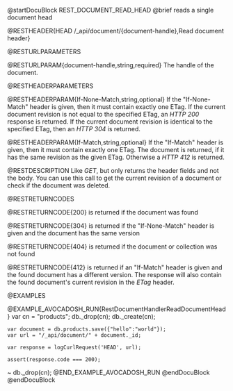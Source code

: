 
@startDocuBlock REST_DOCUMENT_READ_HEAD
@brief reads a single document head

@RESTHEADER{HEAD /_api/document/{document-handle},Read document header}

@RESTURLPARAMETERS

@RESTURLPARAM{document-handle,string,required}
The handle of the document.

@RESTHEADERPARAMETERS

@RESTHEADERPARAM{If-None-Match,string,optional}
If the "If-None-Match" header is given, then it must contain exactly one
ETag. If the current document revision is not equal to the specified ETag,
an *HTTP 200* response is returned. If the current document revision is
identical to the specified ETag, then an *HTTP 304* is returned.

@RESTHEADERPARAM{If-Match,string,optional}
If the "If-Match" header is given, then it must contain exactly one
ETag. The document is returned, if it has the same revision as the
given ETag. Otherwise a *HTTP 412* is returned.

@RESTDESCRIPTION
Like *GET*, but only returns the header fields and not the body. You
can use this call to get the current revision of a document or check if
the document was deleted.

@RESTRETURNCODES

@RESTRETURNCODE{200}
is returned if the document was found

@RESTRETURNCODE{304}
is returned if the "If-None-Match" header is given and the document has
the same version

@RESTRETURNCODE{404}
is returned if the document or collection was not found

@RESTRETURNCODE{412}
is returned if an "If-Match" header is given and the found
document has a different version. The response will also contain the found
document's current revision in the *ETag* header.

@EXAMPLES

@EXAMPLE_AVOCADOSH_RUN{RestDocumentHandlerReadDocumentHead}
    var cn = "products";
    db._drop(cn);
    db._create(cn);

    var document = db.products.save({"hello":"world"});
    var url = "/_api/document/" + document._id;

    var response = logCurlRequest('HEAD', url);

    assert(response.code === 200);
  ~ db._drop(cn);
@END_EXAMPLE_AVOCADOSH_RUN
@endDocuBlock
@endDocuBlock

